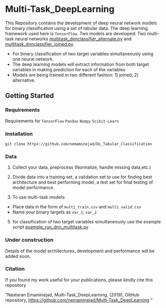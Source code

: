 # Multi-Task_DeepLearning

This Repository contains the development of deep neural network models for binary classification using a set of tabular data. 
The deep learning framework used here is `TensorFlow`.
Two models are developed:
Two multi-task neural networks [multitask_dnnclassifier_alternate.py](https://github.com/nemaminejad/DL_Tabular_Classification/blob/master/multitask_dnnclassifier_alternate.py) and [multitask_dnnclassifier_joined.py](https://github.com/nemaminejad/DL_Tabular_Classification/blob/master/multitask_dnnclassifier_joined.py).
  - For binary classification of two target variables simultaneously using one neural network.
  - The deep learning models will extract information from both target variables in making prediction for each of the variables
  - Models are being trained in two different fashion: 1) joined, 2) alternative.


## Getting Started
### Requirements
Requirements for 
`TensorFlow`
`Pandas`
`Numpy`
`Scikit-Learn`

### Installation
`git clone https://github.com/nemaminejad/DL_Tabular_Classification`

### Data
1. Collect your data, preprocess (Normalize, handle missing data,etc.)
2. Divide data into a training set, a validation set to use for finding best architecture and best performing model, a test set for final testing of model performance.
  
3. To use multi-task models: 
  - Place data in the form of `multi_train.csv` and `multi_valid.csv`
  - Name your binary targets as `var_1`, `var_2`
  
5. for classification of two target variables simultaneously use the example script [example_run_dnn_multitask.py](https://github.com/nemaminejad/DL_Tabular_Classification/blob/master/example_run_dnn_multitask.py)
 
### Under construction
Details of the model architectures, development and performance will be added soon.

### Citation
If you found my work useful for your publications, please kindly cite this repository


"Nastaran Emaminejad, Multi-Task_DeepLearning, (2019), GitHub repository, https://github.com/nemaminejad/Multi-Task_DeepLearning "
